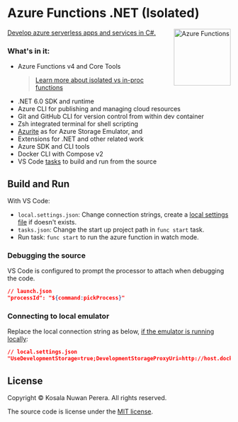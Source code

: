 # Azure Functions .NET (Isolated)
[<img align="right" alt="Azure Functions" width="128rem" src="https://raw.githubusercontent.com/Azure/azure-functions-core-tools/master/src/Azure.Functions.Cli/npm/assets/azure-functions-logo-color-raster.png" />][az-funcs-docs]

[Develop azure serverless apps and services in C#.][az-serverless-video-series]

### What's in it:
- Azure Functions v4 and Core Tools
  > [Learn more about isolated vs in-proc functions][az-funcs-implementations-docs]
- .NET 6.0 SDK and runtime
- Azure CLI for publishing and managing cloud resources
- Git and GitHub CLI for version control from within dev container
- Zsh integrated terminal for shell scripting
- [Azurite][azurite-docs] as for Azure Storage Emulator, and
- Extensions for .NET and other related work
- Azure SDK and CLI tools
- Docker CLI with Compose v2
- VS Code [tasks][vscode-tasks] to build and run from the source

[az-funcs-docs]: https://docs.microsoft.com/en-us/azure/azure-functions/create-first-function-cli-csharp?tabs=azure-cli%2Cbrowser
[az-serverless-video-series]: https://www.youtube.com/playlist?list=PLlrxD0HtieHjU-gOB3ifnFaqikI2kGxUW
[az-funcs-implementations-docs]: https://docs.microsoft.com/en-us/azure/azure-functions/dotnet-isolated-process-guide#differences-with-net-class-library-functions
[azurite-docs]: https://docs.microsoft.com/en-us/azure/storage/common/storage-use-azurite#install-and-run-the-azurite-docker-image
[vscode-tasks]: .vscode/tasks.json

## Build and Run
With VS Code:
- `local.settings.json`: Change connection strings, create a [local settings file][az-funcs-docs-local-settings] if doesn't exists.
- `tasks.json`: Change the start up project path in `func start` task.
- Run task: `func start` to run the azure function in watch mode.

[az-funcs-docs-local-settings]: https://docs.microsoft.com/en-us/azure/azure-functions/functions-develop-vs-code?tabs=csharp#local-settings-file

### Debugging the source
VS Code is configured to prompt the processor to attach when debugging the code.
```json
// launch.json
"processId": "${command:pickProcess}"
```

### Connecting to local emulator
Replace the local connection string as below, [if the emulator is running locally][article-tip-connect-local-emulator]:
```json
// local.settings.json
"UseDevelopmentStorage=true;DevelopmentStorageProxyUri=http://host.docker.internal"
```

[article-tip-connect-local-emulator]: https://www.maneu.net/blog/use-local-storage-emulator-remote-container/

## License

Copyright :copyright: Kosala Nuwan Perera. All rights reserved.

The source code is license under the [MIT license][lic].

[lic]: ../LICENSE
